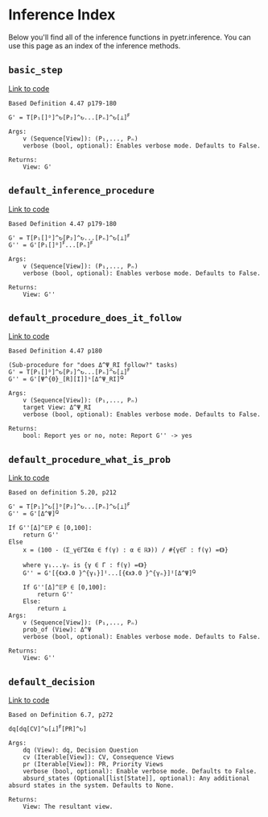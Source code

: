 # Inference Index

Below you'll find all of the inference functions in pyetr.inference. You can use this page as an index of the inference methods.

## `basic_step`
[Link to code](https://github.com/Oxford-HAI-Lab/PyETR/blob/master/pyetr/inference.py#L20)


```
Based Definition 4.47 p179-180

G' = T[P₁[]ᴰ]^↻[P₂]^↻...[Pₙ]^↻[⊥]ꟳ

Args:
    v (Sequence[View]): (P₁,..., Pₙ)
    verbose (bool, optional): Enables verbose mode. Defaults to False.

Returns:
    View: G'
```

## `default_inference_procedure`
[Link to code](https://github.com/Oxford-HAI-Lab/PyETR/blob/master/pyetr/inference.py#L42)


```
Based Definition 4.47 p179-180

G' = T[P₁[]ᴰ]^↻[P₂]^↻...[Pₙ]^↻[⊥]ꟳ
G'' = G'[P₁[]ᴰ]ꟳ...[Pₙ]ꟳ

Args:
    v (Sequence[View]): (P₁,..., Pₙ)
    verbose (bool, optional): Enables verbose mode. Defaults to False.

Returns:
    View: G''
```

## `default_procedure_does_it_follow`
[Link to code](https://github.com/Oxford-HAI-Lab/PyETR/blob/master/pyetr/inference.py#L81)


```
Based Definition 4.47 p180

(Sub-procedure for "does Δ^Ψ_RI follow?" tasks)
G' = T[P₁[]ᴰ]^↻[P₂]^↻...[Pₙ]^↻[⊥]ꟳ
G'' = G'[Ψ^{0}_[R][I]]ˢ[Δ^Ψ_RI]ꟴ

Args:
    v (Sequence[View]): (P₁,..., Pₙ)
    target View: Δ^Ψ_RI
    verbose (bool, optional): Enables verbose mode. Defaults to False.

Returns:
    bool: Report yes or no, note: Report G'' -> yes
```

## `default_procedure_what_is_prob`
[Link to code](https://github.com/Oxford-HAI-Lab/PyETR/blob/master/pyetr/inference.py#L125)


```
Based on definition 5.20, p212

G' = T[P₁]^↻[]ᴰ[P₂]^↻...[Pₙ]^↻[⊥]ꟳ
G'' = G'[Δ^Ψ]ꟴ

If G''[Δ]^𝔼P ∈ [0,100]:
    return G''
Else
    x = (100 - (Σ_γ∈ΓΣ《α ∈ f(γ) : α ∈ ℝ》)) / #{γ∈Γ : f(γ) =《》}

    where γ₁...γₙ is {γ ∈ Γ : f(γ) =《》}
    G'' = G'[{《x》.0 }^{γ₁}]ᴵ...[{《x》.0 }^{γₙ}]ᴵ[Δ^Ψ]ꟴ

    If G''[Δ]^𝔼P ∈ [0,100]:
        return G''
    Else:
        return ⊥
Args:
    v (Sequence[View]): (P₁,..., Pₙ)
    prob_of (View): Δ^Ψ
    verbose (bool, optional): Enables verbose mode. Defaults to False.

Returns:
    View: G''
```

## `default_decision`
[Link to code](https://github.com/Oxford-HAI-Lab/PyETR/blob/master/pyetr/inference.py#L219)


```
Based on Definition 6.7, p272

dq[dq[CV]^↻[⊥]ꟳ[PR]^↻]

Args:
    dq (View): dq, Decision Question
    cv (Iterable[View]): CV, Consequence Views
    pr (Iterable[View]): PR, Priority Views
    verbose (bool, optional): Enable verbose mode. Defaults to False.
    absurd_states (Optional[list[State]], optional): Any additional absurd states in the system. Defaults to None.

Returns:
    View: The resultant view.
```